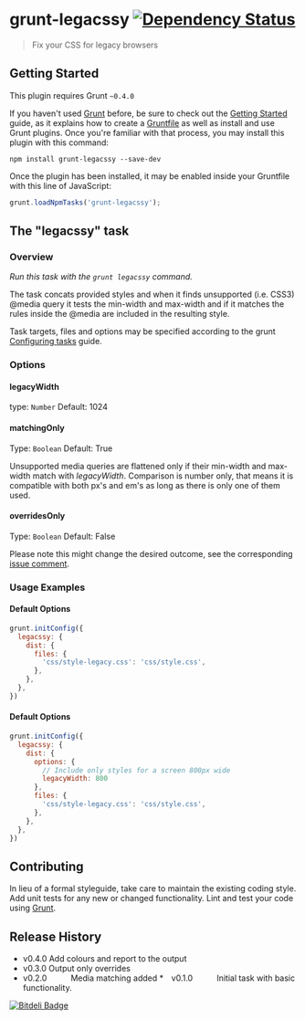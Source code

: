 # grunt-legacssy [![Dependency Status](https://gemnasium.com/robinpokorny/grunt-legacssy.png)](https://gemnasium.com/robinpokorny/grunt-legacssy)

> Fix your CSS for legacy browsers

## Getting Started
This plugin requires Grunt `~0.4.0`

If you haven't used [Grunt](http://gruntjs.com/) before, be sure to check out the [Getting Started](http://gruntjs.com/getting-started) guide, as it explains how to create a [Gruntfile](http://gruntjs.com/sample-gruntfile) as well as install and use Grunt plugins. Once you're familiar with that process, you may install this plugin with this command:

```shell
npm install grunt-legacssy --save-dev
```

Once the plugin has been installed, it may be enabled inside your Gruntfile with this line of JavaScript:

```js
grunt.loadNpmTasks('grunt-legacssy');
```

## The "legacssy" task

### Overview
_Run this task with the `grunt legacssy` command._

The task concats provided styles and when it finds unsupported (i.e. CSS3) @media query it tests the min-width and max-width and if it matches the rules inside the @media are included in the resulting style.

Task targets, files and options may be specified according to the grunt [Configuring tasks](http://gruntjs.com/configuring-tasks) guide.

### Options

#### legacyWidth
type: `Number`
Default: 1024

#### matchingOnly
Type: `Boolean`
Default: True

Unsupported media queries are flattened only if their min-width and max-width match with *legacyWidth*. Comparison is number only, that means it is compatible with both px's and em's as long as there is only one of them used.

#### overridesOnly
Type: `Boolean`
Default: False

Please note this might change the desired outcome, see the corresponding [issue comment](https://github.com/robinpokorny/grunt-legacssy/issues/4#issuecomment-31345973).

### Usage Examples

#### Default Options

```js
grunt.initConfig({
  legacssy: {
    dist: {
      files: {
        'css/style-legacy.css': 'css/style.css',
      },
    },
  },
})
```

#### Default Options

```js
grunt.initConfig({
  legacssy: {
    dist: {
      options: {
        // Include only styles for a screen 800px wide
        legacyWidth: 800
      },
      files: {
        'css/style-legacy.css': 'css/style.css',
      },
    },
  },
})
```

## Contributing
In lieu of a formal styleguide, take care to maintain the existing coding style. Add unit tests for any new or changed functionality. Lint and test your code using [Grunt](http://gruntjs.com/).

## Release History
* v0.4.0   Add colours and report to the output
* v0.3.0   Output only overrides
* v0.2.0   Media matching added
* v0.1.0   Initial task with basic functionality.


[![Bitdeli Badge](https://d2weczhvl823v0.cloudfront.net/robinpokorny/grunt-legacssy/trend.png)](https://bitdeli.com/free "Bitdeli Badge")
